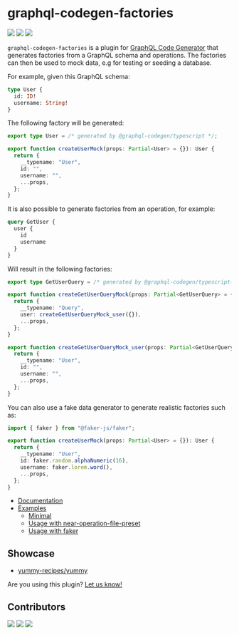 # graphql-codegen-factories

![](https://img.shields.io/github/license/zhouzi/graphql-codegen-factories?style=for-the-badge) ![](https://img.shields.io/github/actions/workflow/status/zhouzi/graphql-codegen-factories/.github/workflows/ci.yml?branch=main&style=for-the-badge) ![](https://img.shields.io/npm/v/graphql-codegen-factories?style=for-the-badge)

`graphql-codegen-factories` is a plugin for [GraphQL Code Generator](https://www.graphql-code-generator.com/) that generates factories from a GraphQL schema and operations.
The factories can then be used to mock data, e.g for testing or seeding a database.

For example, given this GraphQL schema:

```graphql
type User {
  id: ID!
  username: String!
}
```

The following factory will be generated:

```typescript
export type User = /* generated by @graphql-codegen/typescript */;

export function createUserMock(props: Partial<User> = {}): User {
  return {
    __typename: "User",
    id: "",
    username: "",
    ...props,
  };
}
```

It is also possible to generate factories from an operation, for example:

```graphql
query GetUser {
  user {
    id
    username
  }
}
```

Will result in the following factories:

```typescript
export type GetUserQuery = /* generated by @graphql-codegen/typescript-operations */;

export function createGetUserQueryMock(props: Partial<GetUserQuery> = {}): GetUserQuery {
  return {
    __typename: "Query",
    user: createGetUserQueryMock_user({}),
    ...props,
  };
}

export function createGetUserQueryMock_user(props: Partial<GetUserQuery["user"]> = {}): GetUserQuery["user"] {
  return {
    __typename: "User",
    id: "",
    username: "",
    ...props,
  };
}
```

You can also use a fake data generator to generate realistic factories such as:

```typescript
import { faker } from "@faker-js/faker";

export function createUserMock(props: Partial<User> = {}): User {
  return {
    __typename: "User",
    id: faker.random.alphaNumeric(16),
    username: faker.lorem.word(),
    ...props,
  };
}
```

- [Documentation](https://gabinaureche.com/graphql-codegen-factories/)
- [Examples](https://github.com/zhouzi/graphql-codegen-factories/tree/main/examples)
  - [Minimal](https://stackblitz.com/github/zhouzi/graphql-codegen-factories/tree/main/examples/minimal)
  - [Usage with near-operation-file-preset](https://stackblitz.com/github/zhouzi/graphql-codegen-factories/tree/main/examples/usage-with-near-operation-file-preset)
  - [Usage with faker](https://stackblitz.com/github/zhouzi/graphql-codegen-factories/tree/main/examples/usage-with-faker)

## Showcase

- [yummy-recipes/yummy](https://github.com/yummy-recipes/yummy)

Are you using this plugin? [Let us know!](https://github.com/zhouzi/graphql-codegen-factories/issues/new)

## Contributors

[![](https://github.com/zhouzi.png?size=50)](https://github.com/zhouzi)
[![](https://github.com/ertrzyiks.png?size=50)](https://github.com/ertrzyiks)
[![](https://github.com/jongbelegen.png?size=50)](https://github.com/jongbelegen)
